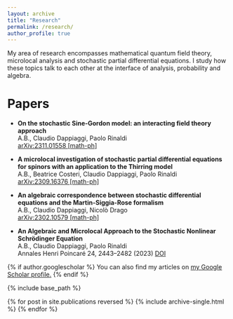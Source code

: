 ```yaml
---
layout: archive
title: "Research"
permalink: /research/
author_profile: true
---
```


My area of research encompasses mathematical quantum field theory, microlocal analysis and stochastic partial differential equations. I study how these topics talk to each other at the interface of analysis, probability and algebra.

# Papers
* **On the stochastic Sine-Gordon model: an interacting field theory approach** <br>
  A.B., Claudio Dappiaggi, Paolo Rinaldi  <br>
   	[arXiv:2311.01558 [math-ph]](https://arxiv.org/pdf/2311.01558.pdf)
  
* **A microlocal investigation of stochastic partial differential equations for spinors with an application to the Thirring model** <br>
  A.B., Beatrice Costeri, Claudio Dappiaggi, Paolo Rinaldi  <br>
   	[arXiv:2309.16376 [math-ph]](https://arxiv.org/pdf/2309.16376.pdf)

* **An algebraic correspondence between stochastic differential equations and the Martin-Siggia-Rose formalism** <br>
  A.B., Claudio Dappiaggi, Nicolò Drago  <br>
   	[arXiv:2302.10579 [math-ph]](https://arxiv.org/pdf/2302.10579.pdf)

* **An Algebraic and Microlocal Approach to the Stochastic Nonlinear Schrödinger Equation** <br>
  A.B., Claudio Dappiaggi, Paolo Rinaldi  <br>
  Annales Henri Poincaré 	24, 2443–2482 (2023) [DOI]([https://arxiv.org/pdf/2311.01558.pdf](https://doi.org/10.1007/s00023-023-01291-4))
  

{% if author.googlescholar %}
  You can also find my articles on <u><a href="{{author.googlescholar}}">my Google Scholar profile</a>.</u>
{% endif %}

{% include base_path %}

{% for post in site.publications reversed %}
  {% include archive-single.html %}
{% endfor %}
